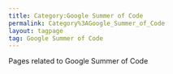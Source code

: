 ```yaml
---
title: Category:Google Summer of Code
permalink: Category%3AGoogle_Summer_of_Code
layout: tagpage
tag: Google Summer of Code
---
```


Pages related to Google Summer of Code
